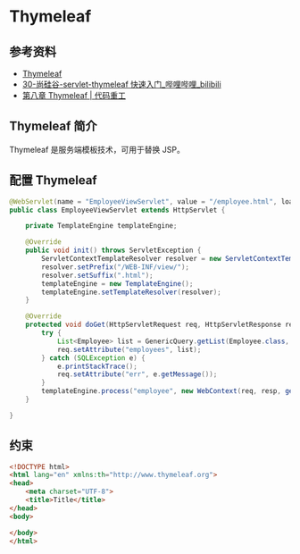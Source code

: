 # Thymeleaf

## 参考资料

- [Thymeleaf](https://www.thymeleaf.org/)
- [30-尚硅谷-servlet-thymeleaf 快速入门\_哔哩哔哩\_bilibili](https://www.bilibili.com/video/BV1AS4y177xJ?p=30)
- [第八章 Thymeleaf | 代码重工](https://heavy_code_industry.gitee.io/code_heavy_industry/pro001-javaweb/lecture/chapter08/)

## Thymeleaf 简介

Thymeleaf 是服务端模板技术，可用于替换 JSP。

## 配置 Thymeleaf

```java
@WebServlet(name = "EmployeeViewServlet", value = "/employee.html", loadOnStartup = 0)
public class EmployeeViewServlet extends HttpServlet {

    private TemplateEngine templateEngine;

    @Override
    public void init() throws ServletException {
        ServletContextTemplateResolver resolver = new ServletContextTemplateResolver(getServletContext());
        resolver.setPrefix("/WEB-INF/view/");
        resolver.setSuffix(".html");
        templateEngine = new TemplateEngine();
        templateEngine.setTemplateResolver(resolver);
    }

    @Override
    protected void doGet(HttpServletRequest req, HttpServletResponse resp) throws ServletException, IOException {
        try {
            List<Employee> list = GenericQuery.getList(Employee.class, "select * from employees");
            req.setAttribute("employees", list);
        } catch (SQLException e) {
            e.printStackTrace();
            req.setAttribute("err", e.getMessage());
        }
        templateEngine.process("employee", new WebContext(req, resp, getServletContext()), resp.getWriter());
    }

}
```

## 约束

```html
<!DOCTYPE html>
<html lang="en" xmlns:th="http://www.thymeleaf.org">
<head>
    <meta charset="UTF-8">
    <title>Title</title>
</head>
<body>

</body>
</html>
```
